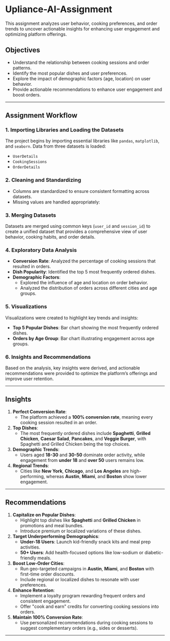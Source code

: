 # Upliance-AI-Assignment

This assignment analyzes user behavior, cooking preferences, and order trends to uncover actionable insights for enhancing user engagement and optimizing platform offerings. 

## Objectives
- Understand the relationship between cooking sessions and order patterns.
- Identify the most popular dishes and user preferences.
- Explore the impact of demographic factors (age, location) on user behavior.
- Provide actionable recommendations to enhance user engagement and boost orders.

---

## Assignment Workflow

### 1. Importing Libraries and Loading the Datasets
The project begins by importing essential libraries like `pandas`, `matplotlib`, and `seaborn`. Data from three datasets is loaded:
- `UserDetails` 
- `CookingSessions` 
- `OrderDetails`

### 2. Cleaning and Standardizing
- Columns are standardized to ensure consistent formatting across datasets.
- Missing values are handled appropriately:

### 3. Merging Datasets
Datasets are merged using common keys (`user_id` and `session_id`) to create a unified dataset that provides a comprehensive view of user behavior, cooking habits, and order details.

### 4. Exploratory Data Analysis
- **Conversion Rate**: Analyzed the percentage of cooking sessions that resulted in orders.
- **Dish Popularity**: Identified the top 5 most frequently ordered dishes.
- **Demographic Factors**:
  - Explored the influence of age and location on order behavior.
  - Analyzed the distribution of orders across different cities and age groups.

### 5. Visualizations
Visualizations were created to highlight key trends and insights:
- **Top 5 Popular Dishes**: Bar chart showing the most frequently ordered dishes.
- **Orders by Age Group**: Bar chart illustrating engagement across age groups.

### 6. Insights and Recommendations
Based on the analysis, key insights were derived, and actionable recommendations were provided to optimize the platform’s offerings and improve user retention. 

---

## Insights
1. **Perfect Conversion Rate**:
   - The platform achieved a **100% conversion rate**, meaning every cooking session resulted in an order.
2. **Top Dishes**:
   - The most frequently ordered dishes include **Spaghetti**, **Grilled Chicken**, **Caesar Salad**, **Pancakes**, and **Veggie Burger**, with Spaghetti and Grilled Chicken being the top choices.
3. **Demographic Trends**:
   - Users aged **18-30** and **30-50** dominate order activity, while engagement from **under 18** and **over 50** users remains low.
4. **Regional Trends**:
   - Cities like **New York**, **Chicago**, and **Los Angeles** are high-performing, whereas **Austin**, **Miami**, and **Boston** show lower engagement.

---

## Recommendations
1. **Capitalize on Popular Dishes**:
   - Highlight top dishes like **Spaghetti** and **Grilled Chicken** in promotions and meal bundles.
   - Introduce premium or localized variations of these dishes.
2. **Target Underperforming Demographics**:
   - **Under-18 Users**: Launch kid-friendly snack kits and meal prep activities.
   - **50+ Users**: Add health-focused options like low-sodium or diabetic-friendly meals.
3. **Boost Low-Order Cities**:
   - Run geo-targeted campaigns in **Austin**, **Miami**, and **Boston** with first-time order discounts.
   - Include regional or localized dishes to resonate with user preferences.
4. **Enhance Retention**:
   - Implement a loyalty program rewarding frequent orders and consistent engagement.
   - Offer "cook and earn" credits for converting cooking sessions into orders.
5. **Maintain 100% Conversion Rate**:
   - Use personalized recommendations during cooking sessions to suggest complementary orders (e.g., sides or desserts).

---




